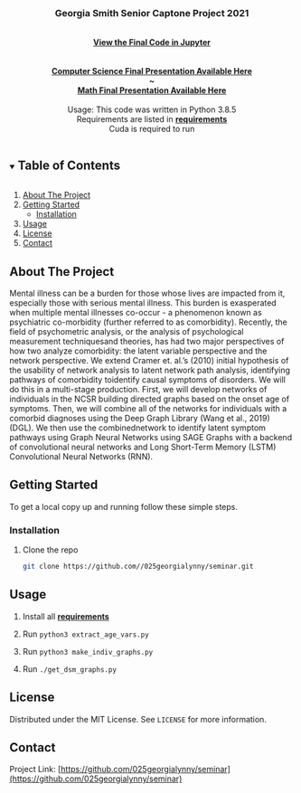 
<br />
<p align="center">
  <a href="https://github.com//025georgialynny/seminar">
  </a>

  <h3 align="center">Georgia Smith Senior Captone Project 2021</h3>

  <p align="center">
    <br />
    <a href="https://github.com//025georgialynny/seminar/present.ipynb"><strong>View the Final Code in Jupyter</strong></a>
    <br />
    <br />
      <br />
    <a target=_blank href="https://docs.google.com/presentation/d/1A_M0flqeaVUBLYcDWxXpWqazK4LhR_cObaeh_lXm0Ao/edit?usp=sharing"><strong>Computer Science Final Presentation Available Here</strong></a>
      <br />
  <strong>~</strong>
  <br />
  <a target=_blank href="https://docs.google.com/presentation/d/1b-tgXKvQJHiyGRItjIMufUXBlAP4NWWIRbsRPORdlk8/edit?usp=sharing"><strong>Math Final Presentation Available Here</strong></a>
    <br />
    <br />
     Usage: This code was written in Python 3.8.5
    <br />
     Requirements are listed in <a href="/requirements"><strong>requirements</strong></a>
    <br />
     Cuda is required to run
  </p>
</p>



<!-- TABLE OF CONTENTS -->
<details open="open">
  <summary><h2 style="display: inline-block">Table of Contents</h2></summary>
  <ol>
    <li>
      <a href="#about-the-project">About The Project</a>
    </li>
    <li>
      <a href="#getting-started">Getting Started</a>
      <ul>
        <li><a href="#installation">Installation</a></li>
      </ul>
    </li>
    <li><a href="#usage">Usage</a></li>
    <li><a href="#license">License</a></li>
    <li><a href="#contact">Contact</a></li>
  </ol>
</details>



<!-- ABOUT THE PROJECT -->
## About The Project
Mental illness can be a burden for those whose lives are impacted from it, especially those with serious mental illness. This burden is exasperated when multiple mental illnesses co-occur - a phenomenon known as psychiatric co-morbidity (further referred to as comorbidity). Recently, the field of psychometric analysis,  or the analysis of psychological measurement techniquesand theories, has had two major perspectives of how two analyze comorbidity:  the latent variable perspective and the network perspective.  We extend Cramer et.  al.’s (2010) initial hypothesis of the usability of network analysis to latent network path analysis, identifying pathways of comorbidity toidentify causal symptoms of disorders. We will do this in a multi-stage production. First, we will develop networks of individuals in the NCSR building directed graphs based on the onset age of symptoms.  Then, we will combine all of the networks for individuals with a comorbid diagnoses using the Deep Graph Library (Wang et al., 2019) (DGL). We then use the combinednetwork to identify latent symptom pathways using Graph Neural Networks using SAGE Graphs with a backend of convolutional neural networks and Long Short-Term Memory (LSTM) Convolutional Neural Networks (RNN).

<!-- GETTING STARTED -->
## Getting Started 

To get a local copy up and running follow these simple steps.



### Installation

1. Clone the repo
   ```sh
   git clone https://github.com//025georgialynny/seminar.git
   ```




<!-- USAGE EXAMPLES -->
## Usage
1. Install all <a href="/requirements"><strong>requirements</strong></a>

2. Run ```python3 extract_age_vars.py```

3. Run ```python3 make_indiv_graphs.py```

4. Run ```./get_dsm_graphs.py```






<!-- LICENSE -->
## License

Distributed under the MIT License. See `LICENSE` for more information.



<!-- CONTACT -->
## Contact


Project Link: [https://github.com/025georgialynny/seminar](https://github.com/025georgialynny/seminar)
